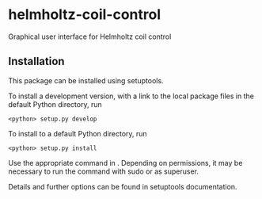 # helmholtz-coil-control
Graphical user interface for Helmholtz coil control

## Installation

This package can be installed using setuptools.

To install a development version, with a link to the local package files in the
default Python directory, run

    <python> setup.py develop

To install to a default Python directory, run

    <python> setup.py install

Use the appropriate command in <python>. Depending on permissions, it may be
necessary to run the command with sudo or as superuser.

Details and further options can be found in setuptools documentation.
